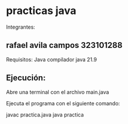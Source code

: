 # practicas java

Integrantes:

rafael avila campos 323101288
------------------------------------------
Requisitos:
Java compilador
java 21.9

Ejecución:
------------------------------------------
Abre una terminal con el archivo main.java

Ejecuta el programa con el siguiente comando:

javac practica.java 
java practica
